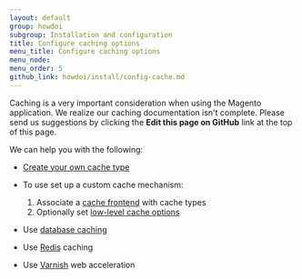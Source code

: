 ```yaml
---
layout: default
group: howdoi
subgroup: Installation and configuration
title: Configure caching options
menu_title: Configure caching options
menu_node: 
menu_order: 5
github_link: howdoi/install/config-cache.md
---
```


Caching is a very important consideration when using the Magento application. We realize our caching documentation isn't complete. Please send us suggestions by clicking the **Edit this page on GitHub** link at the top of this page.

We can help you with the following:

*	<a href="{{ site.gdeurl }}config-guide/config/caching-cache-type.html">Create your own cache type</a>
*	To use set up a custom cache mechanism:
	1.	Associate a <a href="{{ site.gdeurl }}config-guide/config/caching_frontend-cache-types.html">cache frontend</a> with cache types
	2.	Optionally set <a href="{{ site.gdeurl }}config-guide/config/caching_low-level.html">low-level cache options</a>

*	Use <a href="{{ site.gdeurl }}config-guide/database/database.html">database caching</a>
*	Use <a href="{{ site.gdeurl }}config-guide/redis/config-redis.html">Redis</a> caching
*	Use <a href="{{ site.gdeurl }}config-guide/varnish/config-varnish.html">Varnish</a> web acceleration

